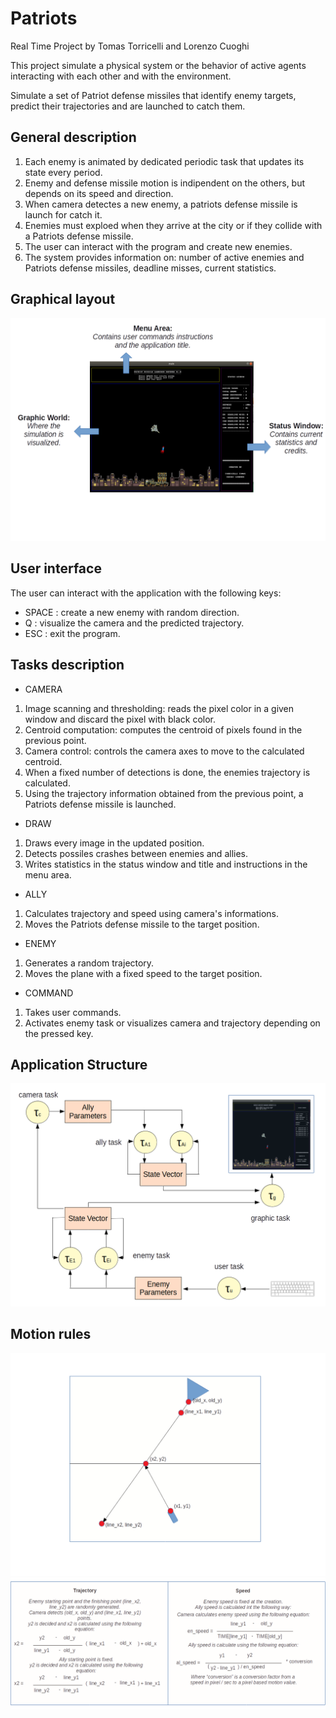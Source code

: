 ﻿# Patriots
Real Time Project by Tomas Torricelli and Lorenzo Cuoghi

This project simulate a physical system or the behavior of active agents interacting with each other and with the environment.

Simulate a set of Patriot defense missiles that identify enemy targets, predict their trajectories and are launched to catch them.

## General description
1. Each enemy is animated by dedicated periodic task that updates its state every period.
2. Enemy and defense missile motion is indipendent on the others, but depends on its speed and direction.
3. When camera detectes a new enemy, a patriots defense missile is launch for catch it.
4. Enemies must exploed when they arrive at the city or if they collide with a Patriots defense missile.
5. The user can interact with the program and create new enemies.
6. The system provides information on: number of active enemies and Patriots defense missiles, deadline misses, current statistics.

## Graphical layout
![alt text](https://github.com/212622/RealTimeProject/blob/master/README/Graphicallayout.png)

## User interface
The user can interact with the application with the following keys:
- SPACE : create a new enemy with random direction.
- Q : visualize the camera and the predicted trajectory.
- ESC : exit the program.

## Tasks description
- CAMERA
1. Image scanning and thresholding: reads the pixel color in a given window and discard the pixel with black color.
2. Centroid computation: computes the centroid of pixels found in the previous point.
3. Camera control: controls the camera axes to move to the calculated centroid.
4. When a fixed number of detections is done, the enemies trajectory is calculated.
5. Using the trajectory information obtained from the previous point, a Patriots defense missile is launched.

- DRAW
1. Draws every image in the updated position.
2. Detects possiles crashes between enemies and allies.
3. Writes statistics in the status window and title and instructions in the menu area.

- ALLY
1. Calculates trajectory and speed using camera's informations.
2. Moves the Patriots defense missile to the target position.

- ENEMY
1. Generates a random trajectory.
2. Moves the plane with a fixed speed to the target position.

- COMMAND
1. Takes user commands.
2. Activates enemy task or visualizes camera and trajectory depending on the pressed key.

## Application Structure
![alt text](https://github.com/212622/RealTimeProject/blob/master/README/Applicationstructure.png)

## Motion rules
![alt text](https://github.com/212622/RealTimeProject/blob/master/README/Motionrules.png)
![alt text](https://github.com/212622/RealTimeProject/blob/master/README/Motionrules2.png)

##
